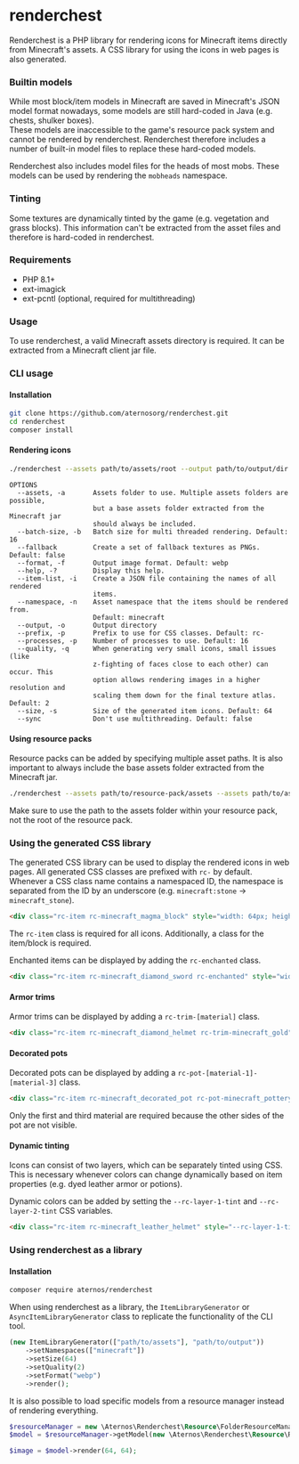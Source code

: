 # renderchest
Renderchest is a PHP library for rendering icons for Minecraft items directly from Minecraft's assets.
A CSS library for using the icons in web pages is also generated.

### Builtin models
While most block/item models in Minecraft are saved in Minecraft's JSON model format nowadays, some models are still hard-coded in Java (e.g. chests, shulker boxes).  
These models are inaccessible to the game's resource pack system and cannot be rendered by renderchest.
Renderchest therefore includes a number of built-in model files to replace these hard-coded models.

Renderchest also includes model files for the heads of most mobs.
These models can be used by rendering the `mobheads` namespace.

### Tinting
Some textures are dynamically tinted by the game (e.g. vegetation and grass blocks).
This information can't be extracted from the asset files and therefore is hard-coded in renderchest.

### Requirements
- PHP 8.1+
- ext-imagick
- ext-pcntl (optional, required for multithreading)

### Usage
To use renderchest, a valid Minecraft assets directory is required.
It can be extracted from a Minecraft client jar file.
### CLI usage
#### Installation
```bash
git clone https://github.com/aternosorg/renderchest.git
cd renderchest
composer install
```
#### Rendering icons
```bash
./renderchest --assets path/to/assets/root --output path/to/output/dir --namespace minecraft
```

```
OPTIONS
  --assets, -a       Assets folder to use. Multiple assets folders are possible,
                     but a base assets folder extracted from the Minecraft jar
                     should always be included.
  --batch-size, -b   Batch size for multi threaded rendering. Default: 16
  --fallback         Create a set of fallback textures as PNGs. Default: false
  --format, -f       Output image format. Default: webp
  --help, -?         Display this help.
  --item-list, -i    Create a JSON file containing the names of all rendered
                     items.
  --namespace, -n    Asset namespace that the items should be rendered from.
                     Default: minecraft
  --output, -o       Output directory
  --prefix, -p       Prefix to use for CSS classes. Default: rc-
  --processes, -p    Number of processes to use. Default: 16
  --quality, -q      When generating very small icons, small issues (like
                     z-fighting of faces close to each other) can occur. This
                     option allows rendering images in a higher resolution and
                     scaling them down for the final texture atlas. Default: 2
  --size, -s         Size of the generated item icons. Default: 64
  --sync             Don't use multithreading. Default: false
```

#### Using resource packs
Resource packs can be added by specifying multiple asset paths.
It is also important to always include the base assets folder extracted from the Minecraft jar.
```bash
./renderchest --assets path/to/resource-pack/assets --assets path/to/assets/root --output path/to/output/dir --namespace minecraft
```
Make sure to use the path to the assets folder within your resource pack, not the root of the resource pack.

### Using the generated CSS library
The generated CSS library can be used to display the rendered icons in web pages.
All generated CSS classes are prefixed with `rc-` by default.
Whenever a CSS class name contains a namespaced ID, the namespace is separated from the ID by an underscore (e.g. `minecraft:stone` -> `minecraft_stone`).
```html
<div class="rc-item rc-minecraft_magma_block" style="width: 64px; height: 64px"></div>
```
The `rc-item` class is required for all icons.
Additionally, a class for the item/block is required.

Enchanted items can be displayed by adding the `rc-enchanted` class.
```html
<div class="rc-item rc-minecraft_diamond_sword rc-enchanted" style="width: 64px; height: 64px"></div>
```

#### Armor trims
Armor trims can be displayed by adding a `rc-trim-[material]` class.
```html
<div class="rc-item rc-minecraft_diamond_helmet rc-trim-minecraft_gold" style="width: 64px; height: 64px"></div>
```

#### Decorated pots
Decorated pots can be displayed by adding a `rc-pot-[material-1]-[material-3]` class.
```html
<div class="rc-item rc-minecraft_decorated_pot rc-pot-minecraft_pottery_shard_archer-minecraft_pottery_shard_arms_up" style="width: 64px; height: 64px"></div>
```
Only the first and third material are required because the other sides of the pot are not visible.

#### Dynamic tinting
Icons can consist of two layers, which can be separately tinted using CSS.
This is necessary whenever colors can change dynamically based on item properties (e.g. dyed leather armor or potions).

Dynamic colors can be added by setting the `--rc-layer-1-tint` and `--rc-layer-2-tint` CSS variables.
```html
<div class="rc-item rc-minecraft_leather_helmet" style="--rc-layer-1-tint: #b02e26;width: 64px; height: 64px"></div>
```

### Using renderchest as a library
#### Installation
```bash
composer require aternos/renderchest
```

When using renderchest as a library, the `ItemLibraryGenerator` or `AsyncItemLibraryGenerator` class to replicate the functionality of the CLI tool.
```php
(new ItemLibraryGenerator(["path/to/assets"], "path/to/output"))
    ->setNamespaces(["minecraft"])
    ->setSize(64)
    ->setQuality(2)
    ->setFormat("webp")
    ->render();
```

It is also possible to load specific models from a resource manager instead of rendering everything.
```php
$resourceManager = new \Aternos\Renderchest\Resource\FolderResourceManager(["path/to/assets"]);
$model = $resourceManager->getModel(new \Aternos\Renderchest\Resource\ResourceLocator("minecraft", "item/stone"));

$image = $model->render(64, 64);
```
